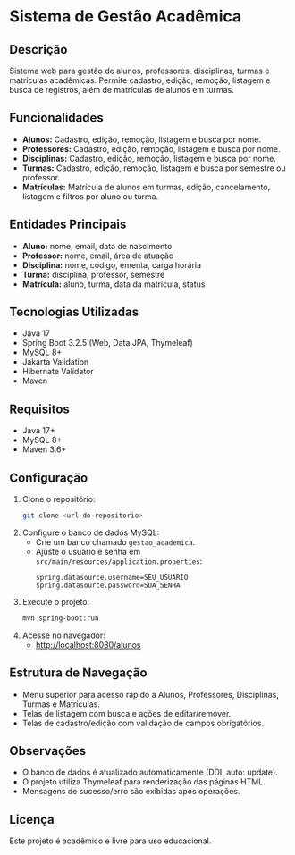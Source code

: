 # Sistema de Gestão Acadêmica

## Descrição
Sistema web para gestão de alunos, professores, disciplinas, turmas e matrículas acadêmicas. Permite cadastro, edição, remoção, listagem e busca de registros, além de matrículas de alunos em turmas.

## Funcionalidades
- **Alunos:** Cadastro, edição, remoção, listagem e busca por nome.
- **Professores:** Cadastro, edição, remoção, listagem e busca por nome.
- **Disciplinas:** Cadastro, edição, remoção, listagem e busca por nome.
- **Turmas:** Cadastro, edição, remoção, listagem e busca por semestre ou professor.
- **Matrículas:** Matrícula de alunos em turmas, edição, cancelamento, listagem e filtros por aluno ou turma.

## Entidades Principais
- **Aluno:** nome, email, data de nascimento
- **Professor:** nome, email, área de atuação
- **Disciplina:** nome, código, ementa, carga horária
- **Turma:** disciplina, professor, semestre
- **Matrícula:** aluno, turma, data da matrícula, status

## Tecnologias Utilizadas
- Java 17
- Spring Boot 3.2.5 (Web, Data JPA, Thymeleaf)
- MySQL 8+
- Jakarta Validation
- Hibernate Validator
- Maven

## Requisitos
- Java 17+
- MySQL 8+
- Maven 3.6+

## Configuração
1. Clone o repositório:
   ```bash
   git clone <url-do-repositorio>
   ```
2. Configure o banco de dados MySQL:
   - Crie um banco chamado `gestao_academica`.
   - Ajuste o usuário e senha em `src/main/resources/application.properties`:
     ```properties
     spring.datasource.username=SEU_USUARIO
     spring.datasource.password=SUA_SENHA
     ```
3. Execute o projeto:
   ```bash
   mvn spring-boot:run
   ```
4. Acesse no navegador:
   - [http://localhost:8080/alunos](http://localhost:8080/alunos)

## Estrutura de Navegação
- Menu superior para acesso rápido a Alunos, Professores, Disciplinas, Turmas e Matrículas.
- Telas de listagem com busca e ações de editar/remover.
- Telas de cadastro/edição com validação de campos obrigatórios.

## Observações
- O banco de dados é atualizado automaticamente (DDL auto: update).
- O projeto utiliza Thymeleaf para renderização das páginas HTML.
- Mensagens de sucesso/erro são exibidas após operações.

## Licença
Este projeto é acadêmico e livre para uso educacional. 
